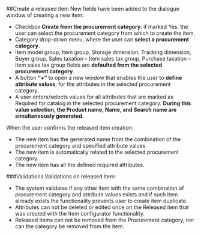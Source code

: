 
##Create a released item
New fields have been added to the dialogue window of creating a new item:
- Checkbox **Create from the procurement category**: if marked Yes, the user can select the procurement category from which to create the item.
- Category drop-down menu, where the user can **select a procurement category**.
- Item model group, Item group, Storage dimension, Tracking dimension, Buyer group, Sales taxation – Item sales tax group, Purchase taxation – Item sales tax group fields are **defaulted from the selected procurement category**.
 - A button **“+”** to open a new window that enables the user to **define attribute values**, for the attributes in the selected procurement category. 
- A user enters/selects values for all attributes that are marked as Required for catalog in the selected procurement category. **During this value selection, the Product name, Name, and Search name are simultaneously generated.**
 
When the user confirms the released item creation:
- The new item has the generated name from the combination of the procurement category and specified attribute values.
- The new item is automatically related to the selected procurement category.
- The new item has all the defined required attributes.

 
###Validations
Validations on released item:
- The system validates if any other item with the same combination of procurement category and attribute values exists and if such item already exists the functionality prevents user to create item duplicate. 
- Attributes can not be deleted or edited once on the Released item that was created with the Item configurator functionality. 
- Released items can not be removed from the Procurement category, nor can the category be removed from the item. 